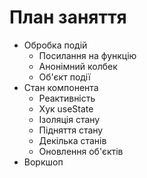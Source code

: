 # План заняття

- Обробка подій
  - Посилання на функцію
  - Анонімний колбек
  - Об'єкт події
- Стан компонента
  - Реактивність
  - Хук useState
  - Ізоляція стану
  - Підняття стану
  - Декілька станів
  - Оновлення об'єктів
- Воркшоп
